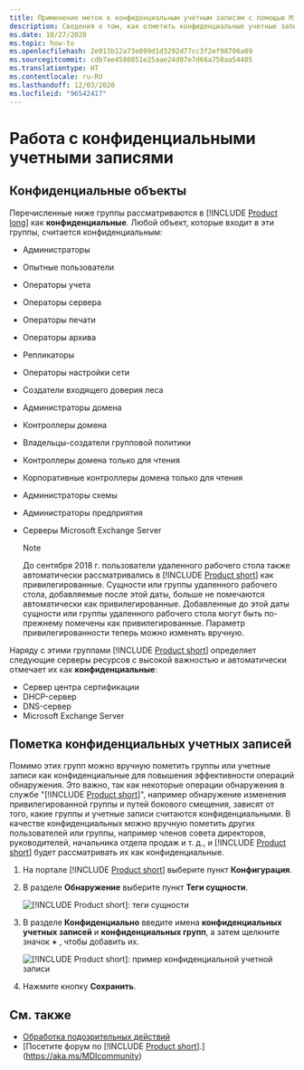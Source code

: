 ```yaml
---
title: Применение меток к конфиденциальным учетным записям с помощью Microsoft Defender для удостоверений
description: Сведения о том, как отметить конфиденциальные учетные записи с помощью Microsoft Defender для удостоверений.
ms.date: 10/27/2020
ms.topic: how-to
ms.openlocfilehash: 2e013b12a73e099d1d3292d77cc3f2ef98706a09
ms.sourcegitcommit: cdb7ae4580851e25aae24d07e7d66a750aa54405
ms.translationtype: HT
ms.contentlocale: ru-RU
ms.lasthandoff: 12/03/2020
ms.locfileid: "96542417"
---
```

# <a name="working-with-sensitive-accounts"></a>Работа с конфиденциальными учетными записями

## <a name="sensitive-entities"></a>Конфиденциальные объекты

Перечисленные ниже группы рассматриваются в [!INCLUDE [Product long](includes/product-long.md)] как **конфиденциальные**. Любой объект, которые входит в эти группы, считается конфиденциальным:

- Администраторы
- Опытные пользователи
- Операторы учета
- Операторы сервера
- Операторы печати
- Операторы архива
- Репликаторы
- Операторы настройки сети
- Создатели входящего доверия леса
- Администраторы домена
- Контроллеры домена
- Владельцы-создатели групповой политики
- Контроллеры домена только для чтения
- Корпоративные контроллеры домена только для чтения
- Администраторы схемы
- Администраторы предприятия
- Серверы Microsoft Exchange Server

  > [!NOTE]
  > До сентября 2018 г. пользователи удаленного рабочего стола также автоматически рассматривались в [!INCLUDE [Product short](includes/product-short.md)] как привилегированные. Сущности или группы удаленного рабочего стола, добавляемые после этой даты, больше не помечаются автоматически как привилегированные. Добавленные до этой даты сущности или группы удаленного рабочего стола могут быть по-прежнему помечены как привилегированные. Параметр привилегированности теперь можно изменять вручную.

Наряду с этими группами [!INCLUDE [Product short](includes/product-short.md)] определяет следующие серверы ресурсов с высокой важностью и автоматически отмечает их как **конфиденциальные**:

- Сервер центра сертификации
- DHCP-сервер
- DNS-сервер
- Microsoft Exchange Server

## <a name="tagging-sensitive-accounts"></a>Пометка конфиденциальных учетных записей

Помимо этих групп можно вручную пометить группы или учетные записи как конфиденциальные для повышения эффективности операций обнаружения. Это важно, так как некоторые операции обнаружения в службе "[!INCLUDE [Product short](includes/product-short.md)]", например обнаружение изменения привилегированной группы и путей бокового смещения, зависят от того, какие группы и учетные записи считаются конфиденциальными. В качестве конфиденциальных можно вручную пометить других пользователей или группы, например членов совета директоров, руководителей, начальника отдела продаж и т. д., и [!INCLUDE [Product short](includes/product-short.md)] будет рассматривать их как конфиденциальные.

1. На портале [!INCLUDE [Product short](includes/product-short.md)] выберите пункт **Конфигурация**.

1. В разделе **Обнаружение** выберите пункт **Теги сущности**.

    ![[!INCLUDE [Product short](includes/product-short.md)]: теги сущности](media/entity-tags.png)

1. В разделе **Конфиденциально** введите имена **конфиденциальных учетных записей** и **конфиденциальных групп**, а затем щелкните значок **+** , чтобы добавить их.

    ![[!INCLUDE [Product short](includes/product-short.md)]: пример конфиденциальной учетной записи](media/sensitive-account-sample.png)

1. Нажмите кнопку **Сохранить**.

## <a name="see-also"></a>См. также

- [Обработка подозрительных действий](working-with-suspicious-activities.md)
- [Посетите форум по [!INCLUDE [Product short](includes/product-short.md)].](https://aka.ms/MDIcommunity)
